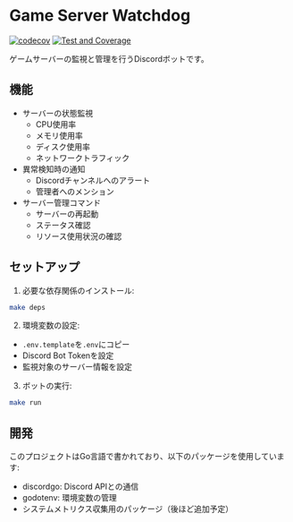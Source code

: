 # Game Server Watchdog

[![codecov](https://codecov.io/gh/hideA88/game-server-watchdog/branch/main/graph/badge.svg)](https://codecov.io/gh/hideA88/game-server-watchdog)
[![Test and Coverage](https://github.com/hideA88/game-server-watchdog/actions/workflows/test.yml/badge.svg)](https://github.com/hideA88/game-server-watchdog/actions/workflows/test.yml)

ゲームサーバーの監視と管理を行うDiscordボットです。

## 機能

- サーバーの状態監視
  - CPU使用率
  - メモリ使用率
  - ディスク使用率
  - ネットワークトラフィック
- 異常検知時の通知
  - Discordチャンネルへのアラート
  - 管理者へのメンション
- サーバー管理コマンド
  - サーバーの再起動
  - ステータス確認
  - リソース使用状況の確認

## セットアップ

1. 必要な依存関係のインストール:
```bash
make deps
```

2. 環境変数の設定:
- `.env.template`を`.env`にコピー
- Discord Bot Tokenを設定
- 監視対象のサーバー情報を設定

3. ボットの実行:
```bash
make run
```

## 開発

このプロジェクトはGo言語で書かれており、以下のパッケージを使用しています:
- discordgo: Discord APIとの通信
- godotenv: 環境変数の管理
- システムメトリクス収集用のパッケージ（後ほど追加予定）
